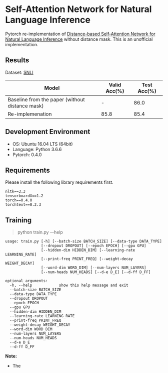 # Self-Attention Network for Natural Language Inference
Pytorch re-implementation of [Distance-based Self-Attention Network for Natural Language Inference](https://arxiv.org/abs/1712.02047) without distance mask.
This is an unofficial implementation.

## Results
Dataset: [SNLI](https://nlp.stanford.edu/projects/snli/)

| Model | Valid Acc(%) | Test Acc(%)
| ----- | ------------ | -----------
| Baseline from the paper (without distance mask) | - | 86.0 |
| Re-implemenation | 85.8 | 85.4 |

## Development Environment
- OS: Ubuntu 16.04 LTS (64bit)
- Language: Python 3.6.6
- Pytorch: 0.4.0

## Requirements
Please install the following library requirements first.

    nltk==3.3
    tensorboardX==1.2
    torch==0.4.0
    torchtext==0.2.3
    
## Training
> python train.py --help

    usage: train.py [-h] [--batch-size BATCH_SIZE] [--data-type DATA_TYPE]
                    [--dropout DROPOUT] [--epoch EPOCH] [--gpu GPU]
                    [--hidden-dim HIDDEN_DIM] [--learning-rate LEARNING_RATE]
                    [--print-freq PRINT_FREQ] [--weight-decay WEIGHT_DECAY]
                    [--word-dim WORD_DIM] [--num-layers NUM_LAYERS]
                    [--num-heads NUM_HEADS] [--d-e D_E] [--d-ff D_FF]

    optional arguments:
      -h, --help            show this help message and exit
      --batch-size BATCH_SIZE
      --data-type DATA_TYPE
      --dropout DROPOUT
      --epoch EPOCH
      --gpu GPU
      --hidden-dim HIDDEN_DIM
      --learning-rate LEARNING_RATE
      --print-freq PRINT_FREQ
      --weight-decay WEIGHT_DECAY
      --word-dim WORD_DIM
      --num-layers NUM_LAYERS
      --num-heads NUM_HEADS
      --d-e D_E
      --d-ff D_FF
 
 **Note:** 

- The 
 
